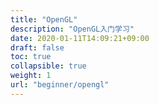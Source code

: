 ```yaml
---
title: "OpenGL"
description: "OpenGL入门学习"
date: 2020-01-11T14:09:21+09:00 
draft: false
toc: true
collapsible: true
weight: 1
url: "beginner/opengl"
---
```




